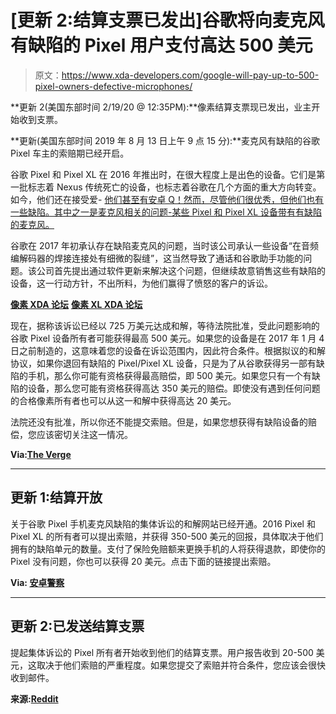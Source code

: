 # [更新 2:结算支票已发出]谷歌将向麦克风有缺陷的 Pixel 用户支付高达 500 美元

> 原文：<https://www.xda-developers.com/google-will-pay-up-to-500-pixel-owners-defective-microphones/>

**更新 2(美国东部时间 2/19/20 @ 12:35PM):**像素结算支票现已发出，业主开始收到支票。

**更新(美国东部时间 2019 年 8 月 13 日上午 9 点 15 分):**麦克风有缺陷的谷歌 Pixel 车主的索赔期已经开启。

谷歌 Pixel 和 Pixel XL 在 2016 年推出时，在很大程度上是出色的设备。它们是第一批标志着 Nexus 传统死亡的设备，也标志着谷歌在几个方面的重大方向转变。如今，他们还在接受爱- [他们甚至有安卓 Q！然而，尽管他们很优秀，但他们也有一些缺陷。其中之一是麦克风相关的问题-某些 Pixel 和 Pixel XL 设备带有有缺陷的麦克风。](https://www.xda-developers.com/everything-new-android-q-beta-3/)

谷歌在 2017 年初承认存在缺陷麦克风的问题，当时该公司承认一些设备“在音频编解码器的焊接连接处有细微的裂缝”，这当然导致了通话和谷歌助手功能的问题。该公司首先提出通过软件更新来解决这个问题，但继续故意销售这些有缺陷的设备，这一行动方针，不出所料，为他们赢得了愤怒的客户的诉讼。

[**像素 XDA 论坛**](https://forum.xda-developers.com/pixel) [**像素 XL XDA 论坛**](https://forum.xda-developers.com/pixel-xl)

现在，据称该诉讼已经以 725 万美元达成和解，等待法院批准，受此问题影响的谷歌 Pixel 设备所有者可能获得最高 500 美元。如果您的设备是在 2017 年 1 月 4 日之前制造的，这意味着您的设备在诉讼范围内，因此符合条件。根据拟议的和解协议，如果你退回有缺陷的 Pixel/Pixel XL 设备，只是为了从谷歌获得另一部有缺陷的手机，那么你可能有资格获得最高赔偿，即 500 美元。如果您只有一个有缺陷的设备，那么您可能有资格获得高达 350 美元的赔偿。即使没有遇到任何问题的合格像素所有者也可以从这一和解中获得高达 20 美元。

法院还没有批准，所以你还不能提交索赔。但是，如果您想获得有缺陷设备的赔偿，您应该密切关注这一情况。

**Via:[The Verge](https://www.theverge.com/2019/5/14/18623077/google-pixel-faulty-mic-issues-lawsuit-payout-hairline-fracture)**

* * *

## 更新 1:结算开放

关于谷歌 Pixel 手机麦克风缺陷的集体诉讼的和解网站已经开通。2016 Pixel 和 Pixel XL 的所有者可以提出索赔，并获得 350-500 美元的回报，具体取决于他们拥有的缺陷单元的数量。支付了保险免赔额来更换手机的人将获得退款，即使你的 Pixel 没有问题，你也可以获得 20 美元。点击下面的链接提出索赔。

**Via: [安卓警察](https://www.androidpolice.com/2019/08/12/google-settles-og-pixel-microphone-lawsuit-claimants-to-receive-up-to-500/#1)**

* * *

## 更新 2:已发送结算支票

提起集体诉讼的 Pixel 所有者开始收到他们的结算支票。用户报告收到 20-500 美元，这取决于他们索赔的严重程度。如果您提交了索赔并符合条件，您应该会很快收到邮件。

**来源:[Reddit](https://www.reddit.com/r/GooglePixel/comments/f5wqmy/i_received_350_from_the_pixel_class_action/)**